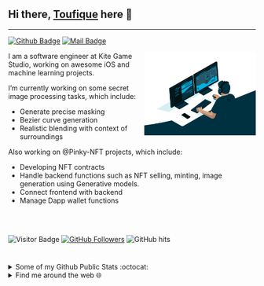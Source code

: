 ## Hi there, [Toufique](https://github.com/toufique-imam) here 👋
---

[![Github Badge](https://img.shields.io/badge/-@toufique.imam-181717?style=flat&logo=GitHub&logoColor=white)](https://github.com/toufique-imam)
[![Mail Badge](https://img.shields.io/badge/-toufique.imam@gmail.com-c14438?style=flat&logo=Gmail&logoColor=white)](mailto:toufique.imam@gmail.com "Connect via Email")

<a href="https://github.com/toufique-imam/"><img alt="GIF" src="https://github.com/toufique-imam/toufique-imam/blob/main/code.gif?raw=true" align="right" height="170" /></a>

I am a software engineer at Kite Game Studio, working on awesome iOS and machine learning projects.

I’m currently working on some secret image processing tasks, which include:
- Generate precise masking
- Bezier curve generation
- Realistic blending with context of surroundings

Also working on @Pinky-NFT projects, which include:
- Developing NFT contracts
- Handle backend functions such as NFT selling, minting, image generation using Generative models.
- Connect frontend with backend
- Manage Dapp wallet functions
  
<br><br>

![Visitor Badge](https://visitor-badge.laobi.icu/badge?page_id=toufique-imam)
[![GitHub Followers](https://img.shields.io/github/followers/toufique-imam?style=social)](https://github.com/toufique-imam?tab=followers)
<img alt="GitHub hits" src="https://img.shields.io/github/last-commit/toufique-imam/toufique-imam?label=profile%20updated&style=flat&color=cfa81c">

#
<details>
<summary>
   Some of my Github Public Stats :octocat:
</summary><br>
<p>
    <img alt = "GitHub Stats" src="https://github-readme-stats.vercel.app/api?username=toufique-imam&theme=tokyonight&show_icons=true&hide=issues&count_private=true">
<img src="https://github-readme-streak-stats.herokuapp.com/?user=toufique-imam&theme=tokyonight" alt="Github Streak"  /> 

<img src="https://github-readme-stats.vercel.app/api/top-langs/?username=toufique-imam&theme=tokyonight&layout=compact&langs_count=10" alt="Github Top Lang"  /> 

</p>

   #
</details>

<details>
<summary>
   Find me around the web 🌐
</summary>  <br>

[![Codeforces Badge](https://img.shields.io/badge/-Codeforces-1F8ACB?style=flat&logo=Codeforces&logoColor=white)](http://codeforces.com/profile/sabertooth)
[![Stackoverflow Badge](https://img.shields.io/badge/-Stackoverflow-1F8ACB?style=flat&logo=Stackoverflow&logoColor=white)](https://stackoverflow.com/users/8096858/sabertooth)
[![Linkedin Badge](https://img.shields.io/badge/-Linkedin-1F8ACB?style=flat&logo=Linkedin&logoColor=white)](https://www.linkedin.com/in/-toufique/)
[![Codechef Badge](https://img.shields.io/badge/-Codechef-1F8ACB?style=flat&logo=Codechef&logoColor=white)](https://www.codechef.com/users/nuhash_40)
#
</details>

